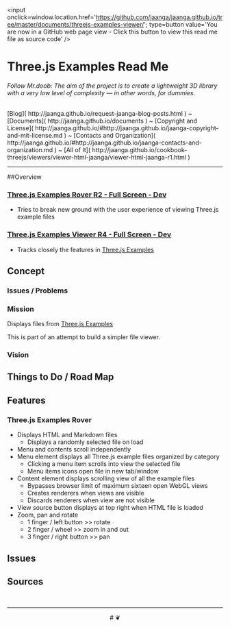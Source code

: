 <span style=display:none; >[You are now in a GitHub source code view - click this link to view this read me file as a web page]( http://jaanga.github.io/documents/threejs-examples-viewer/ "View file as a web page." ) </span>
<input onclick=window.location.href='https://github.com/jaanga/jaanga.github.io/tree/master/documents/threejs-examples-viewer/'; type=button  value='You are now in a GitHub web page view - Click this button to view this read me file as source code' />


Three.js Examples Read Me
===


_Follow Mr.doob: The aim of the project is to create a lightweight 3D library with a very low level of complexity — in other words, for dummies._

<br>
[Blog]( http://jaanga.github.io/request-jaanga-blog-posts.html )
~ [Documents]( http://jaanga.github.io/documents ) 
~ [Copyright and License]( http://jaanga.github.io/#http://jaanga.github.io/jaanga-copyright-and-mit-license.md ) 
~ [Contacts and Organization]( http://jaanga.github.io/#http://jaanga.github.io/jaanga-contacts-and-organization.md ) 
~ [All of It]( http://jaanga.github.io/cookbook-threejs/viewers/viewer-html-jaanga/viewer-html-jaanga-r1.html ) 

***



##Overview

### [Three.js Examples Rover R2 - Full Screen - Dev]( ./threejs-examples-rover/dev/index.html )

* Tries to break new ground with the user experience of viewing Three.js example files


### [Three.js Examples Viewer R4 - Full Screen - Dev]( ./threejs-examples-viewer/dev/index.html )

* Tracks closely the features in [Three.js Examples]( http://mrdoob.github.io/three.js/examples/ )
<!--


### [Template Three.js Draw Things - Demo - Full Screen]( http://jaanga.github.io/cookbook-threejs/templates/template-threejs-draw-things-r1.html )

### Sample Web Page / Source Code

<iframe class=ifr src=http://jaanga.github.io/cookbook-html/templates/code-edit-view/code-edit-view-r2.html#http://jaanga.github.io/cookbook-threejs/templates/template-threejs-draw-things-r1.html width=100% height=600px ></iframe>  
###### _Template Three.js Draw Things - Dev revision - Code Edit View_ /  [Edit full screen]( http://jaanga.github.io/cookbook-html/templates/code-edit-view/code-edit-view-r2.html#http://jaanga.github.io/cookbook-threejs/templates/template-threejs-draw-things-r1.html )
-->

## Concept

### Issues / Problems
<!--

The general format is an adaptation of the ideas developed in Alexander's _et al_ [A Pattern Language]( https://books.google.com/books?id=hwAHmktpk5IC&pg=PR10#v=onepage&q&f=false ) - as sammarized on page 10.

Each pattern describes a problem which occurs over and over again in our environment, and then describes the core of the solution to that problem, in such a way that you can use this solution a million times over, without ever doing it the same way twice.

patterns are descriptions of common problems and proposal for the solutions that can be used repeatedly every time the problem is encountered and producing an different outcome.

-->


### Mission
<!-- a statement of a rationale, applicable now as well as in the future -->

Displays files from [Three.js Examples]( http://mrdoob.github.io/three.js/examples/ )

This is part of an attempt to build a simpler file viewer.

### Vision
<!--  a descriptive picture of a desired future state -->


## Things to Do / Road Map


## Features


### Three.js Examples Rover

* Displays HTML and Markdown files
	* Displays a randomly selected file on load
* Menu and contents scroll independently
* Menu element displays all Three.js example files organized by category
	* Clicking a menu item scrolls into view the selected file
	* Menu items icons open file in new tab/window
* Content element displays scrolling view of all the example files
	* Bypasses browser limit of maximum sixteen open WebGL views
	* Creates renderers when views are visible
	* Discards renderers when view are not visible
* View source button displays at top right when HTML file is loaded 
* Zoom, pan and rotate
	* 1 finger / left button >> rotate
	* 2 finger / wheel >> zoom in and out
	* 3 finger / right button >> pan




## Issues

 
## Sources


<br>

***

<center title="dingbat" >
# <a href=javascript:window.scrollTo(0,0); style=text-decoration:none; > ❦ </a>
</center>

